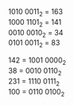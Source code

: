 1010 0011<sub>2</sub> = 163  
1000 1101<sub>2</sub> = 141  
0010 0010<sub>2</sub> = 34  
0101 0011<sub>2</sub> = 83  

142 = 1001 0000<sub>2</sub>  
38  = 0010 0110<sub>2</sub>  
231 = 1110 0111<sub>2</sub>  
100 = 0110 0100<sub>2</sub> 